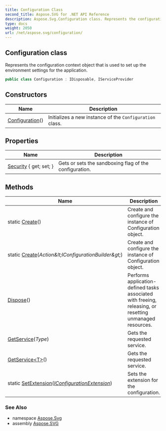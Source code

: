 ```yaml
---
title: Configuration Class
second_title: Aspose.SVG for .NET API Reference
description: Aspose.Svg.Configuration class. Represents the configuration context object that is used to set up the environment settings for the application
type: docs
weight: 2050
url: /net/aspose.svg/configuration/
---
```

## Configuration class

Represents the configuration context object that is used to set up the environment settings for the application.

```csharp
public class Configuration : IDisposable, IServiceProvider
```

## Constructors

| Name | Description |
| --- | --- |
| [Configuration](configuration/)() | Initializes a new instance of the `Configuration` class. |

## Properties

| Name | Description |
| --- | --- |
| [Security](../../aspose.svg/configuration/security/) { get; set; } | Gets or sets the sandboxing flag of the configuration. |

## Methods

| Name | Description |
| --- | --- |
| static [Create](../../aspose.svg/configuration/create/#create)() | Create and configure the instance of Configuration object. |
| static [Create](../../aspose.svg/configuration/create/#create_1)(*Action&amp;lt;IConfigurationBuilder&amp;gt;*) | Create and configure the instance of Configuration object. |
| [Dispose](../../aspose.svg/configuration/dispose/)() | Performs application-defined tasks associated with freeing, releasing, or resetting unmanaged resources. |
| [GetService](../../aspose.svg/configuration/getservice/#getservice)(*Type*) | Gets the requested service. |
| [GetService&lt;T&gt;](../../aspose.svg/configuration/getservice/#getservice_1)() | Gets the requested service. |
| static [SetExtension](../../aspose.svg/configuration/setextension/)(*[IConfigurationExtension](../iconfigurationextension/)*) | Sets the extension for the configuration. |

### See Also

* namespace [Aspose.Svg](../../aspose.svg/)
* assembly [Aspose.SVG](../../)
